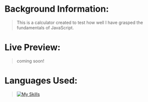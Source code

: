 # Background Information:

> This is a calculator created to test how well I have grasped the fundamentals of JavaScript.

# Live Preview: 

> coming soon!

# Languages Used:

> [![My Skills](https://skillicons.dev/icons?i=js,html,css)](https://skillicons.dev)

